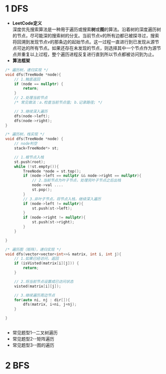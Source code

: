 # 1 DFS
- **LeetCode定义**  
深度优先搜索算法是一种用于遍历或搜索**树**或**图**的算法。沿着树的深度遍历树的节点，尽可能深的搜索树的分支。当前节点v的所有边都已被探寻过，搜索将回溯到发现节点v的那条边的起始节点。这一过程一直进行到已发现从源节点可达的所有节点。如果还存在未发现的节点，则选择其中一个节点作为源节点并重复以上过程，整个遍历进程反复进行直到所以节点都被访问到为止。
- **算法框架**  
```c++
/* 遍历树，递归实现 */
void dfs(TreeNode *node){
    // 1.触底返回
    if (node == nullptr) {
        return;
    }
    // 2.处理当前节点
    /* 常见做法：a.检查当前节点值; b.记录路径; */

    // 3.继续深入遍历
    dfs(node->left);
    dfs(node->right);
}

/* 遍历树，栈实现 */
void dfs(TreeNode *node) {
    // node判空
    stack<TreeNode*> st;

    // 1.根节点入栈
    st.push(root);
    while (!st.empty()){
        TreeNode *node = st.top();
        if (node->left == nullptr && node->right == nullptr){
            // 2.当前节点为叶子节点，处理完叶子节点之后出栈
            node->val ....
            st.pop();
        }
        // 3.非叶子节点，将节点入栈，继续深入遍历
        if (node->left != nullptr){
            st.push(st->left);
        }
        if (node->right != nullptr){
            st.push(st->right);
        }
    }

}

/* 遍历图（矩阵），递归实现 */
void dfs(vector<vector<int>>& matrix, int i, int j){
    // 1.如果已经访问，返回
    if (isVisted(matrix[i][j])) {
        return;
    }

    // 2.将当前节点设置成已访问状态
    visted(matrix[i][j]);

    // 3.继续遍历周边节点
    for(auto ni, nj : dir[]){
        dfs(matrix, i+ni, j+nj);
    }

}
```

```python

```
- 常见题型1--二叉树遍历
- 常见题型2--矩阵遍历
- 常见题型3--图的遍历

# 2 BFS